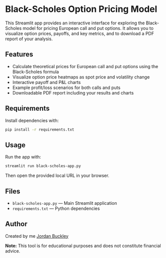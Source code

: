 # Black-Scholes Option Pricing Model

This Streamlit app provides an interactive interface for exploring the Black-Scholes model for pricing European call and put options. It allows you to visualize option prices, payoffs, and key metrics, and to download a PDF report of your analysis.

## Features

- Calculate theoretical prices for European call and put options using the Black-Scholes formula
- Visualize option price heatmaps as spot price and volatility change
- Interactive payoff and P&L charts
- Example profit/loss scenarios for both calls and puts
- Downloadable PDF report including your results and charts

## Requirements

Install dependencies with:

```bash
pip install -r requirements.txt
```

## Usage

Run the app with:

```bash
streamlit run black-scholes-app.py
```

Then open the provided local URL in your browser.

## Files

- `black-scholes-app.py` — Main Streamlit application
- `requirements.txt` — Python dependencies

## Author

Created by me [Jordan Buckley](https://www.linkedin.com/in/jordan05/)


**Note:** This tool is for educational purposes and does not constitute financial advice.